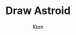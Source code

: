 ---
index : 13
author : Kion
title : Draw Astroid
slug : gtk-astroids
source : https://github.com/kion-dgl/DashGL-GTK-Astroids-Tutorial/tree/master/13_Draw_Astroid
length : 18
---